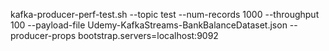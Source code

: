 




kafka-producer-perf-test.sh --topic test --num-records 1000 --throughput 100 --payload-file Udemy-KafkaStreams-BankBalanceDataset.json --producer-props bootstrap.servers=localhost:9092